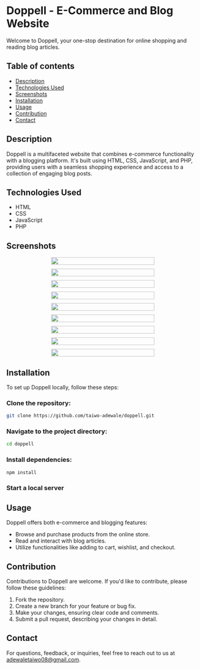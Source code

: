 # Doppell - E-Commerce and Blog Website

Welcome to Doppell, your one-stop destination for online shopping and reading blog articles.

## Table of contents

- [Description](#description)
- [Technologies Used](#technologies-used)
- [Screenshots](#screenshots)
- [Installation](#installation)
- [Usage](#usage)
- [Contribution](#contribution)
- [Contact](#contact)

## Description

Doppell is a multifaceted website that combines e-commerce functionality with a blogging platform. It's built using HTML, CSS, JavaScript, and PHP, providing users with a seamless shopping experience and access to a collection of engaging blog posts.

## Technologies Used

- HTML
- CSS
- JavaScript
- PHP

## Screenshots

<div style="display: flex; flex-direction: row; flex-wrap: wrap; justify-content: center; gap: 10px">
    <img src="https://doppell.000webhostapp.com/images/screenshot-1.png" style="width: 100%; max-width: 270px" />
    <img src="https://doppell.000webhostapp.com/images/screenshot-2.png" style="width: 100%; max-width: 270px" />
    <img src="https://doppell.000webhostapp.com/images/screenshot-3.png" style="width: 100%; max-width: 270px" />
    <img src="https://doppell.000webhostapp.com/images/screenshot-4.png" style="width: 100%; max-width: 270px" />
    <img src="https://doppell.000webhostapp.com/images/screenshot-5.png" style="width: 100%; max-width: 270px" />
    <img src="https://doppell.000webhostapp.com/images/screenshot-6.png" style="width: 100%; max-width: 270px" />
    <img src="https://doppell.000webhostapp.com/images/screenshot-7.png" style="width: 100%; max-width: 270px" />
    <img src="https://doppell.000webhostapp.com/images/screenshot-8.png" style="width: 100%; max-width: 270px" />
    <img src="https://doppell.000webhostapp.com/images/screenshot-9.png" style="width: 100%; max-width: 270px" />
</div>

## Installation

To set up Doppell locally, follow these steps:

### Clone the repository:

```bash
git clone https://github.com/taiwo-adewale/doppell.git
```

### Navigate to the project directory:

```bash
cd doppell
```

### Install dependencies:

```bash
npm install
```

### Start a local server

## Usage

Doppell offers both e-commerce and blogging features:

- Browse and purchase products from the online store.
- Read and interact with blog articles.
- Utilize functionalities like adding to cart, wishlist, and checkout.

## Contribution

Contributions to Doppell are welcome. If you'd like to contribute, please follow these guidelines:

1. Fork the repository.
2. Create a new branch for your feature or bug fix.
3. Make your changes, ensuring clear code and comments.
4. Submit a pull request, describing your changes in detail.

## Contact

For questions, feedback, or inquiries, feel free to reach out to us at [adewaletaiwo08@gmail.com](mailto:adewaletaiwo08@gmail.com).
